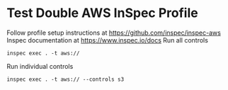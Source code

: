 # Test Double AWS InSpec Profile
Follow profile setup instructions at https://github.com/inspec/inspec-aws
Inspec documentation at https://www.inspec.io/docs
Run all controls
```
inspec exec . -t aws://
```

Run individual controls
```
inspec exec . -t aws:// --controls s3
```
